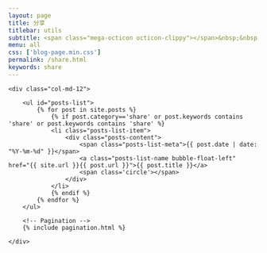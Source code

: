 ```yaml
---
layout: page
title: 分享
titlebar: utils
subtitle: <span class="mega-octicon octicon-clippy"></span>&nbsp;&nbsp; 一些分享
menu: all
css: ['blog-page.min.css']
permalink: /share.html
keywords: share
---
```


<div class="row">

    <div class="col-md-12">

        <ul id="posts-list">
            {% for post in site.posts %}
                {% if post.category=='share' or post.keywords contains 'share' or post.keywords contains 'share' %}
                <li class="posts-list-item">
                    <div class="posts-content">
                        <span class="posts-list-meta">{{ post.date | date: "%Y-%m-%d" }}</span>
                        <a class="posts-list-name bubble-float-left" href="{{ site.url }}{{ post.url }}">{{ post.title }}</a>
                        <span class='circle'></span>
                    </div>
                </li>
                {% endif %}
            {% endfor %}
        </ul> 

        <!-- Pagination -->
        {% include pagination.html %}

    </div>

</div>
<script>
    $(document).ready(function(){

        // Enable bootstrap tooltip
        $("body").tooltip({ selector: '[data-toggle=tooltip]' });

    });
</script>